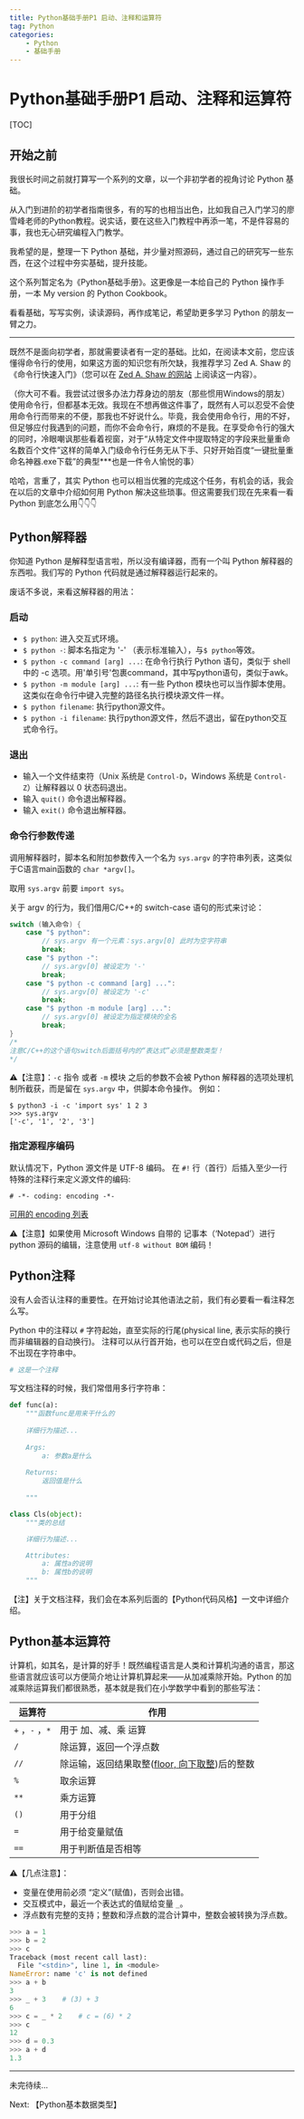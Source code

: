 ```yaml
---
title: Python基础手册P1 启动、注释和运算符
tag: Python
categories:
	- Python
	- 基础手册
---
```




# Python基础手册P1 启动、注释和运算符

[TOC]

## 开始之前

我很长时间之前就打算写一个系列的文章，以一个非初学者的视角讨论 Python 基础。

从入门到进阶的初学者指南很多，有的写的也相当出色，比如我自己入门学习的廖雪峰老师的Python教程。说实话，要在这些入门教程中再添一笔，不是件容易的事，我也无心研究编程入门教学。

我希望的是，整理一下 Python 基础，并少量对照源码，通过自己的研究写一些东西，在这个过程中夯实基础，提升技能。

这个系列暂定名为《Python基础手册》。这更像是一本给自己的 Python 操作手册，一本 My version 的 Python Cookbook。

看看基础，写写实例，读读源码，再作成笔记，希望助更多学习 Python 的朋友一臂之力。

---

既然不是面向初学者，那就需要读者有一定的基础。比如，在阅读本文前，您应该懂得命令行的使用，如果这方面的知识您有所欠缺，我推荐学习 Zed A. Shaw 的《命令行快速入门》（您可以在 [Zed A. Shaw 的网站](https://learnpythonthehardway.org/book/appendixa.html) 上阅读这一内容）。

（你大可不看。我尝试过很多办法力荐身边的朋友（那些惯用Windows的朋友）使用命令行，但都基本无效。我现在不想再做这件事了，既然有人可以忍受不会使用命令行而带来的不便，那我也不好说什么。毕竟，我会使用命令行，用的不好，但足够应付我遇到的问题，而你不会命令行，麻烦的不是我。在享受命令行的强大的同时，冷眼嘲讽那些看着视窗，对于“从特定文件中提取特定的字段来批量重命名数百个文件”这样的简单入门级命令行任务无从下手、只好开始百度“一键批量重命名神器.exe下载”的典型***也是一件令人愉悦的事）

哈哈，言重了，其实 Python 也可以相当优雅的完成这个任务，有机会的话，我会在以后的文章中介绍如何用 Python 解决这些琐事。但这需要我们现在先来看一看 Python 到底怎么用👇👇👇

## Python解释器

你知道 Python 是解释型语言啦，所以没有编译器，而有一个叫 Python 解释器的东西啦。我们写的 Python 代码就是通过解释器运行起来的。

废话不多说，来看这解释器的用法：

### 启动

* `$ python`: 进入交互式环境。
* `$ python -`: 脚本名指定为 '-' （表示标准输入），与`$ python`等效。
* `$ python -c command [arg] ...`: 在命令行执行 Python 语句，类似于 shell 中的 -c 选项。用'单引号'包裹command，其中写python语句，类似于awk。
* `$ python -m module [arg] ...`: 有一些 Python 模块也可以当作脚本使用。这类似在命令行中键入完整的路径名执行模块源文件一样。
* `$ python filename`: 执行python源文件。
* `$ python -i filename`: 执行python源文件，然后不退出，留在python交互式命令行。

### 退出

* 输入一个文件结束符（Unix 系统是 `Control-D`，Windows 系统是 `Control-Z`）让解释器以 0 状态码退出。
* 输入 `quit()` 命令退出解释器。
* 输入 `exit()` 命令退出解释器。

### 命令行参数传递

调用解释器时，脚本名和附加参数传入一个名为 `sys.argv` 的字符串列表，这类似于C语言main函数的 `char *argv[]`。

取用 `sys.argv` 前要 `import sys`。

关于 argv 的行为，我们借用C/C++的 switch-case 语句的形式来讨论：

```c
switch (输入命令) {
    case "$ python": 
        // sys.argv 有一个元素：sys.argv[0] 此时为空字符串
        break;
    case "$ python -":
        // sys.argv[0] 被设定为 '-'
        break;
    case "$ python -c command [arg] ...":
        // sys.argv[0] 被设定为 '-c'
        break;
    case "$ python -m module [arg] ...":
        // sys.argv[0] 被设定为指定模块的全名
        break;
}
/* 
注意C/C++的这个语句switch后面括号内的“表达式”必须是整数类型！
*/
```

⚠️【注意】：`-c` 指令 或者 `-m` 模块 之后的参数不会被 Python 解释器的选项处理机制所截获，而是留在 `sys.argv` 中，供脚本命令操作。
例如：

```
$ python3 -i -c 'import sys' 1 2 3
>>> sys.argv
['-c', '1', '2', '3']
```

### 指定源程序编码

默认情况下，Python 源文件是 UTF-8 编码。
在 `#!` 行（首行）后插入至少一行特殊的注释行来定义源文件的编码:

```
# -*- coding: encoding -*-
```
[可用的 encoding 列表](https://docs.python.org/3/library/codecs.html#module-codecs)

⚠️【注意】如果使用 Microsoft Windows 自带的 记事本（‘Notepad’）进行 python 源码的编辑，注意使用 `utf-8 without BOM` 编码！

## Python注释

没有人会否认注释的重要性。在开始讨论其他语法之前，我们有必要看一看注释怎么写。

Python 中的注释以 `#` 字符起始，直至实际的行尾(physical line, 表示实际的换行而非编辑器的自动换行)。
注释可以从行首开始，也可以在空白或代码之后，但是不出现在字符串中。

```python
# 这是一个注释
```

写文档注释的时候，我们常借用多行字符串：

```python
def func(a):
    """函数func是用来干什么的
    
    详细行为描述...
    
    Args:
    	a: 参数a是什么
    
    Returns:
    	返回值是什么
    
    """

class Cls(object):
    """类的总结

    详细行为描述...

    Attributes:
        a: 属性a的说明
        b: 属性b的说明
    """
```

【注】关于文档注释，我们会在本系列后面的【Python代码风格】一文中详细介绍。

## Python基本运算符

计算机，如其名，是计算的好手！既然编程语言是人类和计算机沟通的语言，那这些语言就应该可以方便简介地让计算机算起来——从加减乘除开始。Python 的加减乘除运算我们都很熟悉，基本就是我们在小学数学中看到的那些写法：

| 运算符          | 作用                                                         |
| --------------- | ------------------------------------------------------------ |
| `+` ，`-` ，`*` | 用于 加、减、乘 运算                                         |
| `/`             | 除运算，返回一个浮点数                                       |
| `//`            | 除运输，返回结果取整([floor, 向下取整](https://zh.wikipedia.org/wiki/取整函数))后的整数 |
| `%`             | 取余运算                                                     |
| `**`            | 乘方运算                                                     |
| `()`            | 用于分组                                                     |
| `=`             | 用于给变量赋值                                               |
| `==`            | 用于判断值是否相等                                           |

⚠️【几点注意】：
* 变量在使用前必须 “定义”(赋值)，否则会出错。
* 交互模式中，最近一个表达式的值赋给变量 `_`。
* 浮点数有完整的支持；整数和浮点数的混合计算中，整数会被转换为浮点数。

```python
>>> a = 1
>>> b = 2
>>> c
Traceback (most recent call last):
  File "<stdin>", line 1, in <module>
NameError: name 'c' is not defined
>>> a + b
3
>>> _ + 3    # (3) + 3
6
>>> c = _ * 2    # c = (6) * 2
>>> c
12
>>> d = 0.3
>>> a + d
1.3
```

---

未完待续...

Next: 【Python基本数据类型】